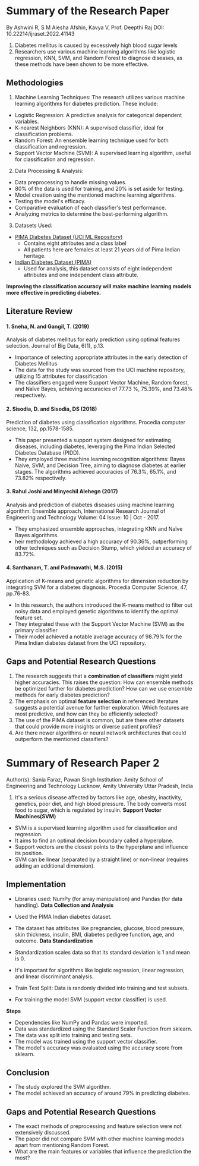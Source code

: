 # Summary of the Research Paper
By Ashwini R, S M Aiesha Afshin, Kavya V, Prof. Deepthi Raj
DOI: 10.22214/ijraset.2022.41143

1. Diabetes mellitus is caused by excessively high blood sugar levels
2. Researchers use various machine learning algorithms like logistic regression, KNN, SVM, and Random Forest to diagnose diseases, as these methods have been shown to be more effective.

## Methodologies
1. Machine Learning Techniques: The research utilizes various machine learning algorithms for diabetes prediction. These include:

- Logistic Regression: A predictive analysis for categorical dependent variables.
- K-nearest Neighbors (KNN): A supervised classifier, ideal for classification problems.
- Random Forest: An ensemble learning technique used for both classification and regression.
- Support Vector Machine (SVM): A supervised learning algorithm, useful for classification and regression.

2. Data Processing & Analysis:
- Data preprocessing to handle missing values.
- 80% of the data is used for training, and 20% is set aside for testing.
- Model creation using the mentioned machine learning algorithms.
- Testing the model's efficacy.
- Comparative evaluation of each classifier's test performance.
- Analyzing metrics to determine the best-performing algorithm.

3. Datasets Used:
- [PIMA Diabetes Dataset (UCI ML Repository)](https://www.kaggle.com/datasets/uciml/pima-indians-diabetes-database)
  - Contains eight attributes and a class label
  - All patients here are females at least 21 years old of Pima Indian heritage.
- [Indian Diabetes Dataset (PIMA)](https://www.kaggle.com/datasets/uciml/pima-indians-diabetes-database)
  - Used for analysis, this dataset consists of eight independent attributes and one independent class attribute.

**Improving the classification accuracy will make machine learning models more effective in predicting diabetes.**

## Literature Review
#### 1. Sneha, N. and Gangil, T. (2019)
Analysis of diabetes mellitus for early prediction using optimal features selection. Journal of Big Data, 6(1), p.13.
- Importance of selecting appropriate attributes in the early detection of Diabetes Mellitus
- The data for the study was sourced from the UCI machine repository, utilizing 15 attributes for classification
- The classifiers engaged were Support Vector Machine, Random forest, and Naïve Bayes, achieving accuracies of 77.73 %, 75.39%, and 73.48% respectively.

#### 2. Sisodia, D. and Sisodia, DS (2018)
Prediction of diabetes using classification algorithms. Procedia computer science, 132, pp.1578-1585.
- This paper presented a support system designed for estimating diseases, including diabetes, leveraging the Pima Indian Selected Diabetes Database (PIDD).
- They employed three machine learning recognition algorithms: Bayes Naive, SVM, and Decision Tree, aiming to diagnose diabetes at earlier stages. The algorithms achieved accuracies of 76.3%, 65.1%, and 73.82% respectively.

#### 3. Rahul Joshi and Minyechil Alehegn (2017)
Analysis and prediction of diabetes diseases using machine learning algorithm: Ensemble approach, International Research Journal of Engineering and Technology Volume: 04 Issue: 10 | Oct - 2017.

- They emphasized ensemble approaches, integrating KNN and Naïve Bayes algorithms.
- heir methodology achieved a high accuracy of 90.36%, outperforming other techniques such as Decision Stump, which yielded an accuracy of 83.72%.

#### 4. Santhanam, T. and Padmavathi, M.S. (2015)
Application of K-means and genetic algorithms for dimension reduction by integrating SVM for a diabetes diagnosis. Procedia Computer Science, 47, pp.76-83.
- In this research, the authors introduced the K-means method to filter out noisy data and employed genetic algorithms to identify the optimal feature set. 
- They integrated these with the Support Vector Machine (SVM) as the primary classifier
- Their model achieved a notable average accuracy of 98.79% for the Pima Indian diabetes dataset from the UCI repository.

## Gaps and Potential Research Questions

1. The research suggests that a **combination of classifiers** might yield higher accuracies. This raises the question: How can ensemble methods be optimized further for diabetes prediction? How can we use ensemble methods for early diabetes prediction?
2. The emphasis on optimal **feature selection** in referenced literature suggests a potential avenue for further exploration. Which features are most predictive, and how can they be efficiently selected?
3. The use of the PIMA dataset is common, but are there other datasets that could provide more insights or diverse patient profiles?
4. Are there newer algorithms or neural network architectures that could outperform the mentioned classifiers?

# Summary of Research Paper 2
Author(s): Sania Faraz, Pawan Singh
Institution: Amity School of Engineering and Technology Lucknow, Amity University Uttar Pradesh, India

1. It's a serious disease affected by factors like age, obesity, inactivity, genetics, poor diet, and high blood pressure. The body converts most food to sugar, which is regulated by insulin.
**Support Vector Machines(SVM)**
- SVM is a supervised learning algorithm used for classification and regression.
- It aims to find an optimal decision boundary called a hyperplane.
- Support vectors are the closest points to the hyperplane and influence its position.
- SVM can be linear (separated by a straight line) or non-linear (requires adding an additional dimension).

## Implementation
- Libraries used: NumPy (for array manipulation) and Pandas (for data handling).
**Data Collection and Analysis**
- Used the PIMA Indian diabetes dataset.
- The dataset has attributes like pregnancies, glucose, blood pressure, skin thickness, insulin, BMI, diabetes pedigree function, age, and outcome.
**Data Standardization**
- Standardization scales data so that its standard deviation is 1 and mean is 0.
- It's important for algorithms like logistic regression, linear regression, and linear discriminant analysis.

- Train Test Split: Data is randomly divided into training and test subsets.
- For training the model SVM (support vector classifier) is used.

**Steps**
- Dependencies like NumPy and Pandas were imported.
- Data was standardized using the Standard Scaler Function from sklearn.
- The data was split into training and testing sets.
- The model was trained using the support vector classifier.
- The model's accuracy was evaluated using the accuracy score from sklearn.

## Conclusion
- The study explored the SVM algorithm.
- The model achieved an accuracy of around 79% in predicting diabetes.

## Gaps and Potential Research Questions
- The exact methods of preprocessing and feature selection were not extensively discussed.
- The paper did not compare SVM with other machine learning models apart from mentioning Random Forest.
- What are the main features or variables that influence the prediction the most?
